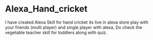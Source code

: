 # Alexa_Hand_cricket

I have created Alexa Skill for hand cricket its live in alexa store play with your friends (multi player) and single player with alexa, 
Do check the vegetable teacher skill for toddlers along with quiz.
